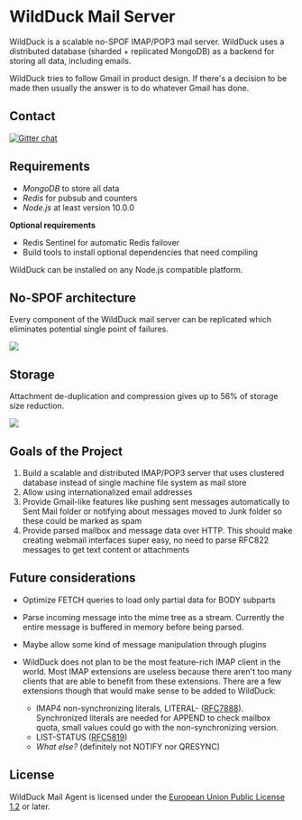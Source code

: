 # WildDuck Mail Server

WildDuck is a scalable no-SPOF IMAP/POP3 mail server. WildDuck uses a distributed database (sharded + replicated MongoDB) as a backend for storing all data,
including emails.

WildDuck tries to follow Gmail in product design. If there's a decision to be made then usually the answer is to do whatever Gmail has done.

## Contact

[![Gitter chat](https://img.shields.io/gitter/room/nodemailer/wildduck?color=orange)](https://gitter.im/nodemailer/wildduck)

## Requirements

-   _MongoDB_ to store all data
-   _Redis_ for pubsub and counters
-   _Node.js_ at least version 10.0.0

**Optional requirements**

-   Redis Sentinel for automatic Redis failover
-   Build tools to install optional dependencies that need compiling

WildDuck can be installed on any Node.js compatible platform.

## No-SPOF architecture

Every component of the WildDuck mail server can be replicated which eliminates potential single point of failures.

![](https://raw.githubusercontent.com/zone-eu/wildduck/master/assets/wd.png)

## Storage

Attachment de-duplication and compression gives up to 56% of storage size reduction.

![](https://raw.githubusercontent.com/zone-eu/wildduck/master/assets/storage.png)

## Goals of the Project

1.  Build a scalable and distributed IMAP/POP3 server that uses clustered database instead of single machine file system as mail store
2.  Allow using internationalized email addresses
3.  Provide Gmail-like features like pushing sent messages automatically to Sent Mail folder or notifying about messages moved to Junk folder so these could be
    marked as spam
4.  Provide parsed mailbox and message data over HTTP. This should make creating webmail interfaces super easy, no need to parse RFC822 messages to get text
    content or attachments

## Future considerations

-   Optimize FETCH queries to load only partial data for BODY subparts
-   Parse incoming message into the mime tree as a stream. Currently the entire message is buffered in memory before being parsed.
-   Maybe allow some kind of message manipulation through plugins
-   WildDuck does not plan to be the most feature-rich IMAP client in the world. Most IMAP extensions are useless because there aren't too many clients that are
    able to benefit from these extensions. There are a few extensions though that would make sense to be added to WildDuck:

    -   IMAP4 non-synchronizing literals, LITERAL- ([RFC7888](https://tools.ietf.org/html/rfc7888)). Synchronized literals are needed for APPEND to check mailbox
        quota, small values could go with the non-synchronizing version.
    -   LIST-STATUS ([RFC5819](https://tools.ietf.org/html/rfc5819))
    -   _What else?_ (definitely not NOTIFY nor QRESYNC)

## License

WildDuck Mail Agent is licensed under the [European Union Public License 1.2](https://joinup.ec.europa.eu/collection/eupl/eupl-text-eupl-12) or later.